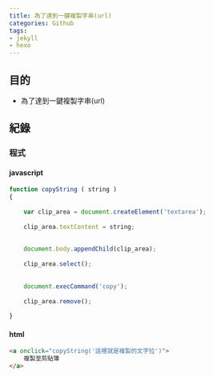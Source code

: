 ```yaml
---
title: 為了達到一鍵複製字串(url)
categories: Github
tags:
- jekyll
- hexo
---
```

## 目的 ##

 - 為了達到一鍵複製字串(url)
 
## 紀錄 ##

### 程式 ###

#### javascript ####

```javascript
function copyString ( string )
{
 
    var clip_area = document.createElement('textarea');
 
    clip_area.textContent = string;
 
 
    document.body.appendChild(clip_area);
 
    clip_area.select();
 
 
    document.execCommand('copy');
 
    clip_area.remove();
 
}
``` 

#### html ####

```html
<a onclick="copyString('這裡就是複製的文字拉')"> 
    複製至剪貼簿   
</a>
```